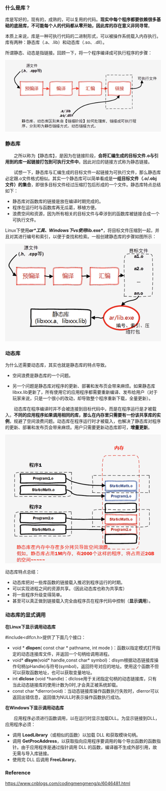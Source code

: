 ### 什么是库？

库是写好的，现有的，成熟的，可以复用的代码。**现实中每个程序都要依赖很多基础的底层库，不可能每个人的代码都从零开始，因此库的存在意义非同寻常**。

本质上来说，库是一种可执行代码的二进制形式，可以被操作系统载入内存执行。库有两种：静态库（.a、.lib）和动态库（.so、.dll）。

所谓静态、动态是指链接。回顾一下，将一个程序编译成可执行程序的步骤：

![image-20210722220139261](../img/image-20210722220139261.png)



### 静态库

　　之所以称为【静态库】，是因为在链接阶段，**会将汇编生成的目标文件.o与引用到的库一起链接打包到可执行文件中**。因此对应的链接方式称为静态链接。

　　试想一下，静态库与汇编生成的目标文件一起链接为可执行文件，那么静态库必定跟.o文件格式相似。其实一个静态库可以简单看成是**一组目标文件（.o/.obj文件）的集合**，即很多目标文件经过压缩打包后形成的一个文件。静态库特点总结如下：

- 静态库对函数库的链接是放在编译时期完成的。
- 程序在运行时与函数库再无瓜葛，移植方便。
- 浪费空间和资源，因为所有相关的目标文件与牵涉到的函数库被链接合成一个可执行文件。 

Linux下使用***ar\***工具、Windows下vs使用***lib.exe\***，将目标文件压缩到一起，并且对其进行编号和索引，以便于查找和检索。一般创建静态库的步骤如图所示：

![image-20210722220941474](../img/image-20210722220941474.png)



### 动态库

为什么还需要动态库，其实也就是静态库的特点导致。

- 空间浪费是静态库的一个问题。

- 另一个问题是静态库对程序的更新、部署和发布页会带来麻烦。如果静态库libxx.lib更新了，所有使用它的应用程序都需要重新编译、发布给用户（对于玩家来说，只是一个很小的改动，却导致整个程序重新下载，全量更新）。

　　动态库在程序编译时并不会被连接到目标代码中，而是在程序运行是才被载入。**不同的应用程序如果调用相同的库，那么在内存里只需要有一份该共享库的实例**，规避了空间浪费问题。动态库在程序运行时才被载入，也解决了静态库对程序的更新、部署和发布页会带来麻烦。用户只需要更新动态库即可，**增量更新**。

![image-20210722221521060](../img/image-20210722221521060.png)

动态库特点总结：

- 动态库把对一些库函数的链接载入推迟到程序运行的时期。　
- 可以实现进程之间的资源共享。（因此动态库也称为共享库）
- 将一些程序升级变得简单。
- 甚至可以真正做到链接载入完全由程序员在程序代码中控制（**显示调用**）。　



### 动态库的显式调用

**在Linux下显示调用动态库**

\#include<dlfcn.h>提供了下面几个接口：

- void * **dlopen**( const char * pathname, int mode )：函数以指定模式打开指定的动态连接库文件，并返回一个句柄给调用进程。
- void* **dlsym**(void* handle,const char* symbol)：dlsym根据动态链接库操作句柄(pHandle)与符号(symbol)，返回符号对应的地址。使用这个函数不但可以获取函数地址，也可以获取变量地址。
- int **dlclose** (void *handle)：dlclose用于关闭指定句柄的动态链接库，只有当此动态链接库的使用计数为0时,才会真正被系统卸载。
- const char *dlerror(void)：当动态链接库操作函数执行失败时，dlerror可以返回出错信息，返回值为NULL时表示操作函数执行成功。

**在Windows下显示调用动态库**

　　应用程序必须进行函数调用，以在运行时显示加载DLL。为显示链接到DLL，应用程序必须：

- 调用 **LoadLibrary**（或相似的函数）以加载 DLL 和获取模块句柄。
- 调用 **GetProcAddress**，以获取指向应用程序要调用的每个导出函数的函数指针。由于应用程序是通过指针调用 DLL 的函数，编译器不生成外部引用，故无需与导入库链接。
- 使用完 DLL 后调用 **FreeLibrary**。



### Reference

https://www.cnblogs.com/codingmengmeng/p/6046481.html

